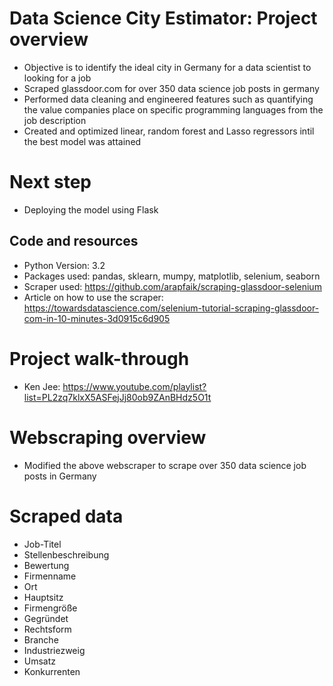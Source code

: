 # Data Science City Estimator: Project overview
* Objective is to identify the ideal city in Germany for a data scientist to looking for a job
* Scraped glassdoor.com for over 350 data science job posts in germany
* Performed data cleaning and engineered features such as quantifying the value companies place on specific programming languages from the job description
* Created and optimized linear, random forest and Lasso regressors intil the best model was attained

# Next step
* Deploying the model using Flask

## Code and resources
* Python Version: 3.2
* Packages used: pandas, sklearn, mumpy, matplotlib, selenium, seaborn
* Scraper used: https://github.com/arapfaik/scraping-glassdoor-selenium
* Article on how to use the scraper: https://towardsdatascience.com/selenium-tutorial-scraping-glassdoor-com-in-10-minutes-3d0915c6d905

# Project walk-through
* Ken Jee: https://www.youtube.com/playlist?list=PL2zq7klxX5ASFejJj80ob9ZAnBHdz5O1t

# Webscraping overview
* Modified the above webscraper to scrape over 350 data science job posts in Germany

# Scraped data
* Job-Titel
* Stellenbeschreibung
* Bewertung
* Firmenname
* Ort
* Hauptsitz
* Firmengröße
* Gegründet
* Rechtsform
* Branche
* Industriezweig
* Umsatz
* Konkurrenten

